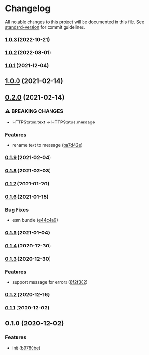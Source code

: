 # Changelog

All notable changes to this project will be documented in this file. See [standard-version](https://github.com/conventional-changelog/standard-version) for commit guidelines.

### [1.0.3](https://github.com/BlackGlory/http-status/compare/v1.0.2...v1.0.3) (2022-10-21)

### [1.0.2](https://github.com/BlackGlory/http-status/compare/v1.0.1...v1.0.2) (2022-08-01)

### [1.0.1](https://github.com/BlackGlory/http-status/compare/v1.0.0...v1.0.1) (2021-12-04)

## [1.0.0](https://github.com/BlackGlory/http-status/compare/v0.2.0...v1.0.0) (2021-02-14)

## [0.2.0](https://github.com/BlackGlory/http-status/compare/v0.1.9...v0.2.0) (2021-02-14)


### ⚠ BREAKING CHANGES

* HTTPStatus.text => HTTPStatus.message

### Features

* rename text to message ([ba7d42e](https://github.com/BlackGlory/http-status/commit/ba7d42e5462e6330c14121771d9e116c8ee83316))

### [0.1.9](https://github.com/BlackGlory/http-status/compare/v0.1.8...v0.1.9) (2021-02-04)

### [0.1.8](https://github.com/BlackGlory/http-status/compare/v0.1.7...v0.1.8) (2021-02-03)

### [0.1.7](https://github.com/BlackGlory/http-status/compare/v0.1.6...v0.1.7) (2021-01-20)

### [0.1.6](https://github.com/BlackGlory/http-status/compare/v0.1.5...v0.1.6) (2021-01-15)


### Bug Fixes

* esm bundle ([e44c4a9](https://github.com/BlackGlory/http-status/commit/e44c4a98aa9a1c8ba40ec8777fc0714091c698ed))

### [0.1.5](https://github.com/BlackGlory/http-status/compare/v0.1.4...v0.1.5) (2021-01-04)

### [0.1.4](https://github.com/BlackGlory/http-status/compare/v0.1.3...v0.1.4) (2020-12-30)

### [0.1.3](https://github.com/BlackGlory/http-status/compare/v0.1.2...v0.1.3) (2020-12-30)


### Features

* support message for errors ([8f2f382](https://github.com/BlackGlory/http-status/commit/8f2f38262f0562f256d44312ac6617d240b44fcf))

### [0.1.2](https://github.com/BlackGlory/http-status/compare/v0.1.1...v0.1.2) (2020-12-16)

### [0.1.1](https://github.com/BlackGlory/http-status/compare/v0.1.0...v0.1.1) (2020-12-02)

## 0.1.0 (2020-12-02)


### Features

* init ([b9780be](https://github.com/BlackGlory/http-status/commit/b9780be7e36c079b33ba5fe1eef2da00470441fe))
